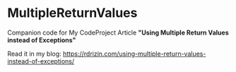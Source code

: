 # MultipleReturnValues
Companion code for My CodeProject Article **"Using Multiple Return Values instead of Exceptions"**

Read it in my blog: https://rdrizin.com/using-multiple-return-values-instead-of-exceptions/
